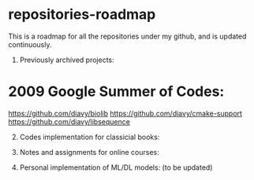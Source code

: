 # repositories-roadmap
This is a roadmap for all the repositories under my github, and is updated continuously.

1. Previously archived projects:

# 2009 Google Summer of Codes: 
https://github.com/diavy/biolib 
https://github.com/diavy/cmake-support 
https://github.com/diavy/libsequence
                             
  
 
2. Codes implementation for classicial books:


3. Notes and assignments for online courses:


4. Personal implementation of ML/DL models: (to be updated)

